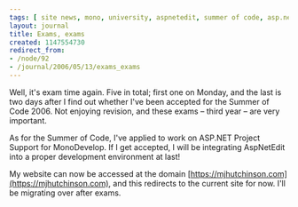 ```yaml
---
tags: [ site news, mono, university, aspnetedit, summer of code, asp.net, exams ]
layout: journal
title: Exams, exams
created: 1147554730
redirect_from:
- /node/92
- /journal/2006/05/13/exams_exams
---
```

Well, it's exam time again. Five in total; first one on Monday, and the last is
two days after I find out whether I've been accepted for the Summer of Code 2006.
Not enjoying revision, and these exams &ndash; third year &ndash; are very
important.

As for the Summer of Code, I've applied to work on ASP.NET Project Support for
MonoDevelop. If I get accepted, I will be integrating AspNetEdit into a proper
development environment at last!

My website can now be accessed at the domain
[https://mjhutchinson.com](https://mjhutchinson.com), and this redirects to the
current site for now. I'll be migrating over after exams.